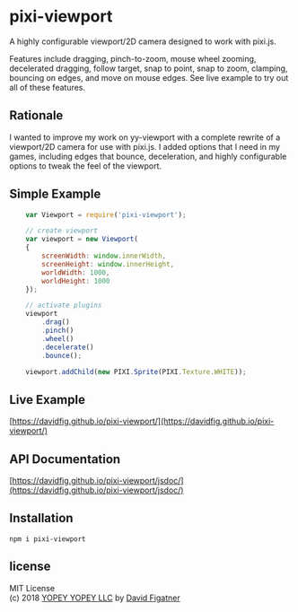 # pixi-viewport
A highly configurable viewport/2D camera designed to work with pixi.js.

Features include dragging, pinch-to-zoom, mouse wheel zooming, decelerated dragging, follow target, snap to point, snap to zoom, clamping, bouncing on edges, and move on mouse edges. See live example to try out all of these features.

## Rationale
I wanted to improve my work on yy-viewport with a complete rewrite of a viewport/2D camera for use with pixi.js. I added options that I need in my games, including edges that bounce, deceleration, and highly configurable options to tweak the feel of the viewport. 

## Simple Example
```js
    var Viewport = require('pixi-viewport');

    // create viewport
    var viewport = new Viewport( 
    {
        screenWidth: window.innerWidth,
        screenHeight: window.innerHeight,
        worldWidth: 1000,
        worldHeight: 1000
    });

    // activate plugins
    viewport
        .drag()
        .pinch()
        .wheel()
        .decelerate()
        .bounce();

    viewport.addChild(new PIXI.Sprite(PIXI.Texture.WHITE));
```

## Live Example
[https://davidfig.github.io/pixi-viewport/](https://davidfig.github.io/pixi-viewport/)

## API Documentation
[https://davidfig.github.io/pixi-viewport/jsdoc/](https://davidfig.github.io/pixi-viewport/jsdoc/)

## Installation

    npm i pixi-viewport

## license  
MIT License  
(c) 2018 [YOPEY YOPEY LLC](https://yopeyopey.com/) by [David Figatner](https://twitter.com/yopey_yopey/)
